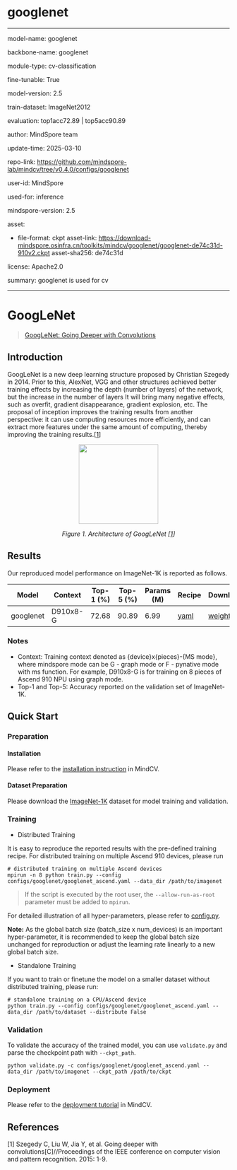 # googlenet

---

model-name: googlenet

backbone-name: googlenet

module-type: cv-classification

fine-tunable: True

model-version: 2.5

train-dataset: ImageNet2012

evaluation: top1acc72.89 | top5acc90.89

author: MindSpore team

update-time: 2025-03-10

repo-link: <https://github.com/mindspore-lab/mindcv/tree/v0.4.0/configs/googlenet>

user-id: MindSpore

used-for: inference

mindspore-version: 2.5

asset:

- file-format: ckpt
  asset-link: <https://download-mindspore.osinfra.cn/toolkits/mindcv/googlenet/googlenet-de74c31d-910v2.ckpt>
  asset-sha256: de74c31d

license: Apache2.0

summary: googlenet is used for cv

---

# GoogLeNet

> [GoogLeNet: Going Deeper with Convolutions](https://arxiv.org/abs/1409.4842)

## Introduction

GoogLeNet is a new deep learning structure proposed by Christian Szegedy in 2014. Prior to this, AlexNet, VGG and other
structures achieved better training effects by increasing the depth (number of layers) of the network, but the increase
in the number of layers It will bring many negative effects, such as overfit, gradient disappearance, gradient
explosion, etc. The proposal of inception improves the training results from another perspective: it can use computing
resources more efficiently, and can extract more features under the same amount of computing, thereby improving the
training results.[[1](#references)]

<p align="center">
  <img src="https://user-images.githubusercontent.com/53842165/210749903-5ff23c0e-547f-487d-bb64-70b6e99031ea.jpg" width=180 />
</p>
<p align="center">
  <em>Figure 1. Architecture of GoogLeNet [<a href="#references">1</a>] </em>
</p>

## Results

Our reproduced model performance on ImageNet-1K is reported as follows.

<div align="center">

| Model     | Context  | Top-1 (%) | Top-5 (%) | Params (M) | Recipe                                                                                            | Download                                                                                           |
| --------- | -------- | --------- | --------- | ---------- | ------------------------------------------------------------------------------------------------- | -------------------------------------------------------------------------------------------------- |
| googlenet | D910x8-G | 72.68     | 90.89     | 6.99       | [yaml](https://github.com/mindspore-lab/mindcv/blob/main/configs/googlenet/googlenet_ascend.yaml) | [weights](https://download-mindspore.osinfra.cn/toolkits/mindcv/googlenet/googlenet-5552fcd3.ckpt) |

</div>

### Notes

- Context: Training context denoted as {device}x{pieces}-{MS mode}, where mindspore mode can be G - graph mode or F - pynative mode with ms function. For example, D910x8-G is for training on 8 pieces of Ascend 910 NPU using graph mode.
- Top-1 and Top-5: Accuracy reported on the validation set of ImageNet-1K.

## Quick Start

### Preparation

#### Installation

Please refer to the [installation instruction](https://github.com/mindspore-ecosystem/mindcv#installation) in MindCV.

#### Dataset Preparation

Please download the [ImageNet-1K](https://www.image-net.org/challenges/LSVRC/2012/index.php) dataset for model training and validation.

### Training

- Distributed Training

It is easy to reproduce the reported results with the pre-defined training recipe. For distributed training on multiple Ascend 910 devices, please run

```shell
# distributed training on multiple Ascend devices
mpirun -n 8 python train.py --config configs/googlenet/googlenet_ascend.yaml --data_dir /path/to/imagenet
```

> If the script is executed by the root user, the `--allow-run-as-root` parameter must be added to `mpirun`.

For detailed illustration of all hyper-parameters, please refer to [config.py](https://github.com/mindspore-lab/mindcv/blob/main/config.py).

**Note:** As the global batch size (batch_size x num_devices) is an important hyper-parameter, it is recommended to keep the global batch size unchanged for reproduction or adjust the learning rate linearly to a new global batch size.

- Standalone Training

If you want to train or finetune the model on a smaller dataset without distributed training, please run:

```shell
# standalone training on a CPU/Ascend device
python train.py --config configs/googlenet/googlenet_ascend.yaml --data_dir /path/to/dataset --distribute False
```

### Validation

To validate the accuracy of the trained model, you can use `validate.py` and parse the checkpoint path with `--ckpt_path`.

```shell
python validate.py -c configs/googlenet/googlenet_ascend.yaml --data_dir /path/to/imagenet --ckpt_path /path/to/ckpt
```

### Deployment

Please refer to the [deployment tutorial](https://mindspore-lab.github.io/mindcv/zh/tutorials/inference/) in MindCV.

## References

[1] Szegedy C, Liu W, Jia Y, et al. Going deeper with convolutions[C]//Proceedings of the IEEE conference on computer vision and pattern recognition. 2015: 1-9.
